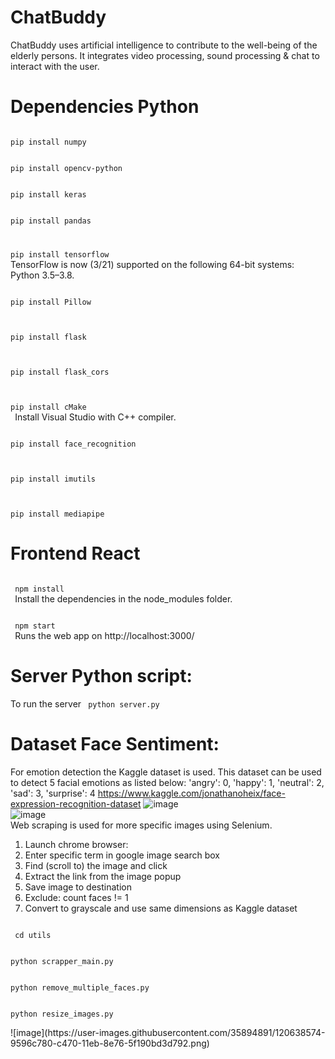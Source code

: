 # ChatBuddy
ChatBuddy uses artificial intelligence to contribute to the well-being of the elderly persons. 
It integrates video processing, sound processing & chat to interact with the user. 

# Dependencies Python
<code>
pip install numpy
</code>
</p>
<code>
pip install opencv-python
</code>
</p>
<code>
pip install keras
</code>
</p>
<code>
pip install pandas
</code>
<code>
</p>
pip install tensorflow
</code>
TensorFlow is now (3/21) supported on the following 64-bit systems: Python 3.5–3.8.
</p>
<p>
<code>
pip install Pillow
 </code>
</p>
<p>
<code>
pip install flask
 </code>
</p>
<p>
<code>
pip install flask_cors
 </code>
</p>
<p>
<code>
pip install cMake
 </code>
  Install Visual Studio with C++ compiler.
</p>
<p>
<code>
pip install face_recognition
 </code>
</p>
<p>
<code>
pip install imutils
 </code>
 </p>
<p>
 <code>
pip install mediapipe
</code>
</p>

# Frontend React
<p>
 <code>
 npm install
 </code>
  Install the dependencies in the node_modules folder.
 </p>
 <p>
  <code>
 npm start
 </code>
 Runs the web app on http://localhost:3000/
 </p>


# Server Python script:
To run the server
 <code>
 python server.py
 </code>
 </p>

 
 # Dataset Face Sentiment:
 
For emotion detection the Kaggle dataset is used. This dataset can be used to detect 5 facial emotions as listed below:
'angry': 0, 'happy': 1, 'neutral': 2, 'sad': 3, 'surprise': 4
 https://www.kaggle.com/jonathanoheix/face-expression-recognition-dataset
![image](https://user-images.githubusercontent.com/35894891/120637921-c4f90480-c46f-11eb-849f-fdec1e220af9.png)
</br>
![image](https://user-images.githubusercontent.com/35894891/120635837-308da280-c46d-11eb-9725-ecef418a7513.png)
</br>
 Web scraping is used for more specific images using Selenium.

1) Launch chrome browser:
2) Enter specific term in google image search box
3) Find (scroll to) the image and click
4) Extract the link from the image popup
5) Save image to destination
6) Exclude: count faces != 1
7) Convert to grayscale and use same dimensions as Kaggle dataset
 <code>
 cd utils
 </code>
 </br>
  <code>
python scrapper_main.py
 </code>
 </br>
  <code>
python remove_multiple_faces.py
 </code>
 </br>
  <code>
python resize_images.py
 </code>
 </br>
 ![image](https://user-images.githubusercontent.com/35894891/120638574-9596c780-c470-11eb-8e76-5f190bd3d792.png)

